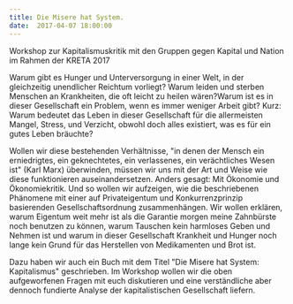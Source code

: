 ```yaml
---
title: Die Misere hat System.
date:  2017-04-07 18:00:00
---
```


Workshop zur Kapitalismuskritik mit den Gruppen gegen Kapital und Nation im Rahmen der KRETA 2017



Warum gibt es Hunger und Unterversorgung in einer Welt, in der
gleichzeitig unendlicher Reichtum vorliegt? Warum leiden und sterben
Menschen an Krankheiten, die oft leicht zu heilen wären?Warum ist es in
dieser Gesellschaft ein Problem, wenn es immer weniger Arbeit gibt?
Kurz: Warum bedeutet das Leben in dieser Gesellschaft für die
allermeisten Mangel, Stress, und Verzicht, obwohl doch alles existiert,
was es für ein gutes Leben bräuchte?



Wollen wir diese bestehenden Verhältnisse, "in denen der Mensch ein
erniedrigtes, ein geknechtetes, ein verlassenes, ein verächtliches Wesen
ist" (Karl Marx) überwinden, müssen wir uns mit der Art und Weise wie
diese funktionieren auseinandersetzen. Anders gesagt: Mit Ökonomie und
Ökonomiekritik. Und so wollen wir aufzeigen, wie die beschriebenen Phänomene mit einer auf Privateigentum und Konkurrenzprinzip
basierenden
Gesellschaftsordnung zusammenhängen. Wir wollen erklären, warum Eigentum
weit mehr ist als die Garantie morgen meine Zahnbürste noch benutzen zu
können, warum Tauschen kein harmloses Geben und Nehmen ist und warum in
dieser Gesellschaft Krankheit und Hunger noch lange kein Grund für das
Herstellen von Medikamenten und Brot ist.



Dazu haben wir auch ein Buch mit dem Titel "Die Misere hat System:
Kapitalismus" geschrieben. Im Workshop wollen wir die oben aufgeworfenen
Fragen mit euch diskutieren und eine verständliche aber dennoch
fundierte Analyse der kapitalistischen Gesellschaft liefern.


